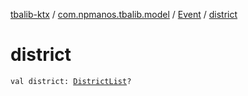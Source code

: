 [tbalib-ktx](../../index.md) / [com.npmanos.tbalib.model](../index.md) / [Event](index.md) / [district](./district.md)

# district

`val district: `[`DistrictList`](../-district-list/index.md)`?`